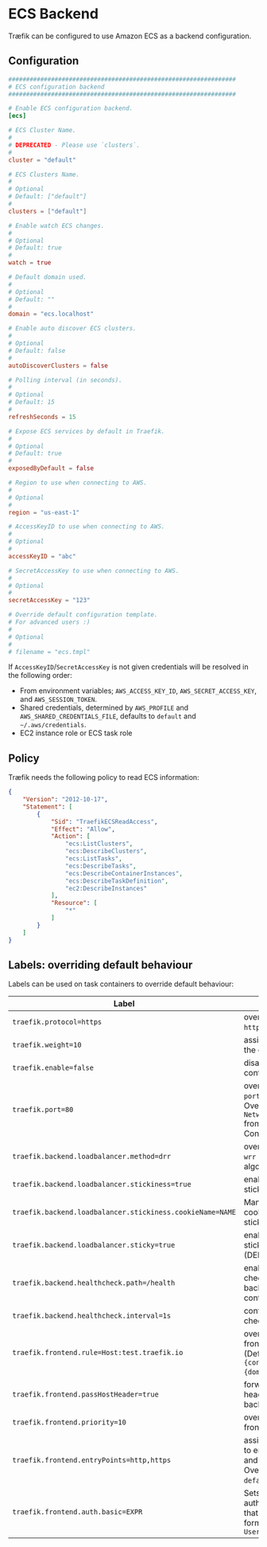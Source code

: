 # ECS Backend

Træfik can be configured to use Amazon ECS as a backend configuration.

## Configuration

```toml
################################################################
# ECS configuration backend
################################################################

# Enable ECS configuration backend.
[ecs]

# ECS Cluster Name.
#
# DEPRECATED - Please use `clusters`.
#
cluster = "default"

# ECS Clusters Name.
#
# Optional
# Default: ["default"]
#
clusters = ["default"]

# Enable watch ECS changes.
#
# Optional
# Default: true
#
watch = true

# Default domain used.
#
# Optional
# Default: ""
#
domain = "ecs.localhost"

# Enable auto discover ECS clusters.
#
# Optional
# Default: false
#
autoDiscoverClusters = false

# Polling interval (in seconds).
#
# Optional
# Default: 15
#
refreshSeconds = 15

# Expose ECS services by default in Traefik.
#
# Optional
# Default: true
#
exposedByDefault = false

# Region to use when connecting to AWS.
#
# Optional
#
region = "us-east-1"

# AccessKeyID to use when connecting to AWS.
#
# Optional
#
accessKeyID = "abc"

# SecretAccessKey to use when connecting to AWS.
#
# Optional
#
secretAccessKey = "123"

# Override default configuration template.
# For advanced users :)
#
# Optional
#
# filename = "ecs.tmpl"
```

If `AccessKeyID`/`SecretAccessKey` is not given credentials will be resolved in the following order:

- From environment variables; `AWS_ACCESS_KEY_ID`, `AWS_SECRET_ACCESS_KEY`, and `AWS_SESSION_TOKEN`.
- Shared credentials, determined by `AWS_PROFILE` and `AWS_SHARED_CREDENTIALS_FILE`, defaults to `default` and `~/.aws/credentials`.
- EC2 instance role or ECS task role

## Policy

Træfik needs the following policy to read ECS information:

```json
{
    "Version": "2012-10-17",
    "Statement": [
        {
            "Sid": "TraefikECSReadAccess",
            "Effect": "Allow",
            "Action": [
                "ecs:ListClusters",
                "ecs:DescribeClusters",
                "ecs:ListTasks",
                "ecs:DescribeTasks",
                "ecs:DescribeContainerInstances",
                "ecs:DescribeTaskDefinition",
                "ec2:DescribeInstances"
            ],
            "Resource": [
                "*"
            ]
        }
    ]
}
```

## Labels: overriding default behaviour

Labels can be used on task containers to override default behaviour:

| Label                                                     | Description                                                                              |
|-----------------------------------------------------------|------------------------------------------------------------------------------------------|
| `traefik.protocol=https`                                  | override the default `http` protocol                                                     |
| `traefik.weight=10`                                       | assign this weight to the container                                                      |
| `traefik.enable=false`                                    | disable this container in Træfik                                                         |
| `traefik.port=80`                                         | override the default `port` value. Overrides `NetworkBindings` from Docker Container     |
| `traefik.backend.loadbalancer.method=drr`                 | override the default `wrr` load balancer algorithm                                       |
| `traefik.backend.loadbalancer.stickiness=true`            | enable backend sticky sessions                                                           |
| `traefik.backend.loadbalancer.stickiness.cookieName=NAME` | Manually set the cookie name for sticky sessions                                         |
| `traefik.backend.loadbalancer.sticky=true`                | enable backend sticky sessions (DEPRECATED)                                              |
| `traefik.backend.healthcheck.path=/health`                | enable health checks for the backend, hitting the container at `path`                    |
| `traefik.backend.healthcheck.interval=1s`                 | configure the health check interval                                                      |
| `traefik.frontend.rule=Host:test.traefik.io`              | override the default frontend rule (Default: `Host:{containerName}.{domain}`).           |
| `traefik.frontend.passHostHeader=true`                    | forward client `Host` header to the backend.                                             |
| `traefik.frontend.priority=10`                            | override default frontend priority                                                       |
| `traefik.frontend.entryPoints=http,https`                 | assign this frontend to entry points `http` and `https`. Overrides `defaultEntryPoints`. |
| `traefik.frontend.auth.basic=EXPR`                        | Sets basic authentication for that frontend in CSV format: `User:Hash,User:Hash`         |